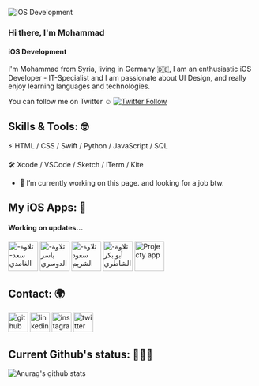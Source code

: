 ![iOS Development](https://github.com/mkhasson97/myAssests/blob/main/Cover.png)

### Hi there, I'm Mohammad 
#### iOS Development


I'm Mohammad from Syria, living in Germany 🇩🇪, I am an enthusiastic iOS Developer - IT-Specialist and I am passionate about UI Design, and really enjoy learning languages and technologies.

You can follow me on Twitter ☺️ <a href="https://twitter.com/mkhasson97"><img alt="Twitter Follow" src="https://img.shields.io/twitter/follow/mkhasson97?style=social"> </a>


## Skills & Tools: 🤓
⚡️ HTML / CSS / Swift / Python / JavaScript / SQL

🛠 Xcode / VSCode / Sketch / iTerm / Kite

- 🔭 I’m currently working on this page. and looking for a job btw. 


## My iOS Apps: 📱
#### Working on updates...
[<img src='https://github.com/mkhasson97/myAssests/blob/main/Tilawa.png' alt='تلاوة-سعد-الغامدي' height='60'>](https://apps.apple.com/us/app/تلاوة-سعد-الغامدي/id1191128783)
[<img src='https://github.com/mkhasson97/myAssests/blob/main/Tilawa.png' alt='تلاوة-ياسر الدوسري' height='60'>](https://apps.apple.com/us/app/تلاوة-ياسر-الدوسري/id1190748280)
[<img src='https://github.com/mkhasson97/myAssests/blob/main/Tilawa.png' alt='تلاوة-سعود الشريم' height='60'>](https://apps.apple.com/us/app/تلاوة-سعود-الشريم/id1190171306)
[<img src='https://github.com/mkhasson97/myAssests/blob/main/Tilawa.png' alt='تلاوة-أبو بكر الشاطري' height='60'>](https://apps.apple.com/us/app/تلاوة-أبو-بكر-الشاطري/id1191372202)
[<img src='https://github.com/mkhasson97/myAssests/blob/main/Projecty.png' alt='Projecty app' height='60'>](https://apps.apple.com/us/app/project-y/id1459166187)

## Contact: 🌍
[<img src='https://github.com/mkhasson97/myAssests/blob/main/Github.png' alt='github' height='40'>](https://github.com/mkhasson97) [<img src='https://github.com/mkhasson97/myAssests/blob/main/Linkedin.png' alt='linkedin' height='40'>](https://www.linkedin.com/in/Mohammad-alhasson/)  [<img src='https://github.com/mkhasson97/myAssests/blob/main/Instagram.png' alt='instagram' height='40'>](https://www.instagram.com/mohammad_alhasson/)  [<img src='https://github.com/mkhasson97/myAssests/blob/main/Twitter.png' alt='twitter' height='40'>](https://twitter.com/mkhasson97)  

## Current Github's status: 👨🏻‍💻
![Anurag's github stats](https://github-readme-stats.vercel.app/api?username=mkhasson97)
